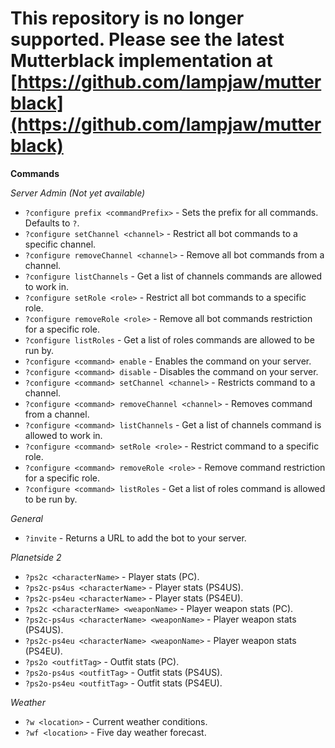 # This repository is no longer supported. Please see the latest Mutterblack implementation at [https://github.com/lampjaw/mutterblack](https://github.com/lampjaw/mutterblack)

**Commands**

*Server Admin (Not yet available)*
- `?configure prefix <commandPrefix>` - Sets the prefix for all commands. Defaults to `?`.
- `?configure setChannel <channel>` - Restrict all bot commands to a specific channel.
- `?configure removeChannel <channel>` - Remove all bot commands from a channel.
- `?configure listChannels` - Get a list of channels commands are allowed to work in.
- `?configure setRole <role>` - Restrict all bot commands to a specific role.
- `?configure removeRole <role>` - Remove all bot commands restriction for a specific role.
- `?configure listRoles` - Get a list of roles commands are allowed to be run by.
- `?configure <command> enable` - Enables the command on your server.
- `?configure <command> disable` - Disables the command on your server.
- `?configure <command> setChannel <channel>` - Restricts command to a channel.
- `?configure <command> removeChannel <channel>` - Removes command from a channel.
- `?configure <command> listChannels` - Get a list of channels command is allowed to work in.
- `?configure <command> setRole <role>` - Restrict command to a specific role.
- `?configure <command> removeRole <role>` - Remove command restriction for a specific role.
- `?configure <command> listRoles` - Get a list of roles command is allowed to be run by.


*General*
- `?invite` - Returns a URL to add the bot to your server.

*Planetside 2*
- `?ps2c <characterName>` - Player stats (PC).
- `?ps2c-ps4us <characterName>` - Player stats (PS4US).
- `?ps2c-ps4eu <characterName>` - Player stats (PS4EU).
- `?ps2c <characterName> <weaponName>` - Player weapon stats (PC).
- `?ps2c-ps4us <characterName> <weaponName>` - Player weapon stats (PS4US).
- `?ps2c-ps4eu <characterName> <weaponName>` - Player weapon stats (PS4EU).
- `?ps2o <outfitTag>` - Outfit stats (PC).
- `?ps2o-ps4us <outfitTag>` - Outfit stats (PS4US).
- `?ps2o-ps4eu <outfitTag>` - Outfit stats (PS4EU).

*Weather*
- `?w <location>` - Current weather conditions.
- `?wf <location>` - Five day weather forecast.
